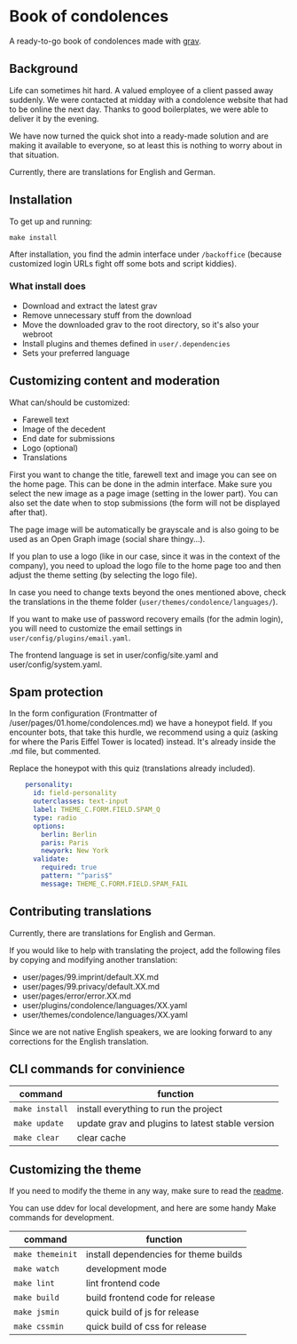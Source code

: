 # Book of condolences

A ready-to-go book of condolences made with [grav](https://getgrav.org).

## Background

Life can sometimes hit hard. A valued employee of a client passed away suddenly. We were contacted at midday with a condolence website that had to be online the next day. Thanks to good boilerplates, we were able to deliver it by the evening.

We have now turned the quick shot into a ready-made solution and are making it available to everyone, so at least this is nothing to worry about in that situation.

Currently, there are translations for English and German.

## Installation

To get up and running:

````
make install
````

After installation, you find the admin interface under `/backoffice` (because customized login URLs fight off some bots and script kiddies).

### What install does

* Download and extract the latest grav
* Remove unnecessary stuff from the download
* Move the downloaded grav to the root directory, so it's also your webroot
* Install plugins and themes defined in ``user/.dependencies``
* Sets your preferred language

## Customizing content and moderation

What can/should be customized:

* Farewell text
* Image of the decedent 
* End date for submissions
* Logo (optional)
* Translations

First you want to change the title, farewell text and image you can see on the home page. This can be done in the admin interface. Make sure you select the new image as a page image (setting in the lower part). You can also set the date when to stop submissions (the form will not be displayed after that).

The page image will be automatically be grayscale and is also going to be used as an Open Graph image (social share thingy…).

If you plan to use a logo (like in our case, since it was in the context of the company), you need to upload the logo file to the home page too and then adjust the theme setting (by selecting the logo file).

In case you need to change texts beyond the ones mentioned above, check the translations in the theme folder (`user/themes/condolence/languages/`).

If you want to make use of password recovery emails (for the admin login), you will need to customize the email settings in `user/config/plugins/email.yaml`.

The frontend language is set in user/config/site.yaml and user/config/system.yaml.

## Spam protection

In the form configuration (Frontmatter of /user/pages/01.home/condolences.md) we have a honeypot field. If you encounter bots, that take this hurdle, we recommend using a quiz (asking for where the Paris Eiffel Tower is located) instead. It's already inside the .md file, but commented.

Replace the honeypot with this quiz (translations already included).

```yaml
    personality:
      id: field-personality
      outerclasses: text-input
      label: THEME_C.FORM.FIELD.SPAM_Q
      type: radio
      options:
        berlin: Berlin
        paris: Paris
        newyork: New York
      validate:
        required: true
        pattern: "^paris$"
        message: THEME_C.FORM.FIELD.SPAM_FAIL
```

## Contributing translations

Currently, there are translations for English and German.

If you would like to help with translating the project, add the following files by copying and modifying another translation:

* user/pages/99.imprint/default.XX.md
* user/pages/99.privacy/default.XX.md
* user/pages/error/error.XX.md
* user/plugins/condolence/languages/XX.yaml
* user/themes/condolence/languages/XX.yaml

Since we are not native English speakers, we are looking forward to any corrections for the English translation.

## CLI commands for convinience

| command | function |
|---|---|
| `make install` | install everything to run the project |
| `make update` | update grav and plugins to latest stable version |
| `make clear` | clear cache |

## Customizing the theme

If you need to modify the theme in any way, make sure to read the [readme]( ./user/themes/condolence/readme.md).

You can use ddev for local development, and here are some handy Make commands for development.

| command | function |
|---|---|
| `make themeinit` | install dependencies for theme builds |
| `make watch` | development mode |
| `make lint` | lint frontend code |
| `make build` | build frontend code for release |
| `make jsmin` | quick build of js for release |
| `make cssmin` | quick build of css for release |